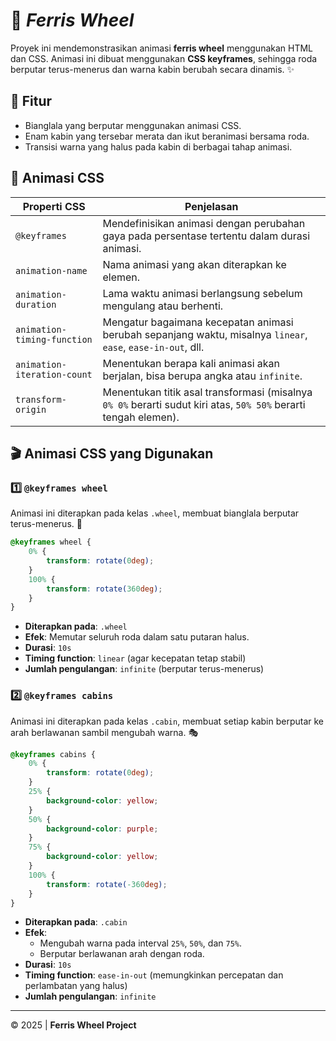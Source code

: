 # 🎡 ***Ferris Wheel*** 

Proyek ini mendemonstrasikan animasi **ferris wheel** menggunakan HTML dan CSS. Animasi ini dibuat menggunakan **CSS keyframes**, sehingga roda berputar terus-menerus dan warna kabin berubah secara dinamis. ✨

## 🚀 Fitur
- Bianglala yang berputar menggunakan animasi CSS.
- Enam kabin yang tersebar merata dan ikut beranimasi bersama roda.
- Transisi warna yang halus pada kabin di berbagai tahap animasi.

## 📌 Animasi CSS

| Properti CSS                 | Penjelasan |
|------------------------------|------------|
| `@keyframes`                 | Mendefinisikan animasi dengan perubahan gaya pada persentase tertentu dalam durasi animasi. |
| `animation-name`             | Nama animasi yang akan diterapkan ke elemen. |
| `animation-duration`         | Lama waktu animasi berlangsung sebelum mengulang atau berhenti. |
| `animation-timing-function`  | Mengatur bagaimana kecepatan animasi berubah sepanjang waktu, misalnya `linear`, `ease`, `ease-in-out`, dll. |
| `animation-iteration-count`  | Menentukan berapa kali animasi akan berjalan, bisa berupa angka atau `infinite`. |
| `transform-origin`           | Menentukan titik asal transformasi (misalnya `0% 0%` berarti sudut kiri atas, `50% 50%` berarti tengah elemen). |


## 🎬 Animasi CSS yang Digunakan

### 1️⃣ `@keyframes wheel`
Animasi ini diterapkan pada kelas `.wheel`, membuat bianglala berputar terus-menerus. 🔄
```css
@keyframes wheel {
    0% {
        transform: rotate(0deg);
    }
    100% {
        transform: rotate(360deg);
    }
}
```
- **Diterapkan pada**: `.wheel`
- **Efek**: Memutar seluruh roda dalam satu putaran halus.
- **Durasi**: `10s`
- **Timing function**: `linear` (agar kecepatan tetap stabil)
- **Jumlah pengulangan**: `infinite` (berputar terus-menerus)

### 2️⃣ `@keyframes cabins`
Animasi ini diterapkan pada kelas `.cabin`, membuat setiap kabin berputar ke arah berlawanan sambil mengubah warna. 🎭
```css
@keyframes cabins {
    0% {
        transform: rotate(0deg);
    }
    25% {
        background-color: yellow;
    }
    50% {
        background-color: purple;
    }
    75% {
        background-color: yellow;
    }
    100% {
        transform: rotate(-360deg);
    }
}
```
- **Diterapkan pada**: `.cabin`
- **Efek**:
  - Mengubah warna pada interval `25%`, `50%`, dan `75%`.
  - Berputar berlawanan arah dengan roda.
- **Durasi**: `10s`
- **Timing function**: `ease-in-out` (memungkinkan percepatan dan perlambatan yang halus)
- **Jumlah pengulangan**: `infinite`

---
© 2025 | **Ferris Wheel Project**

